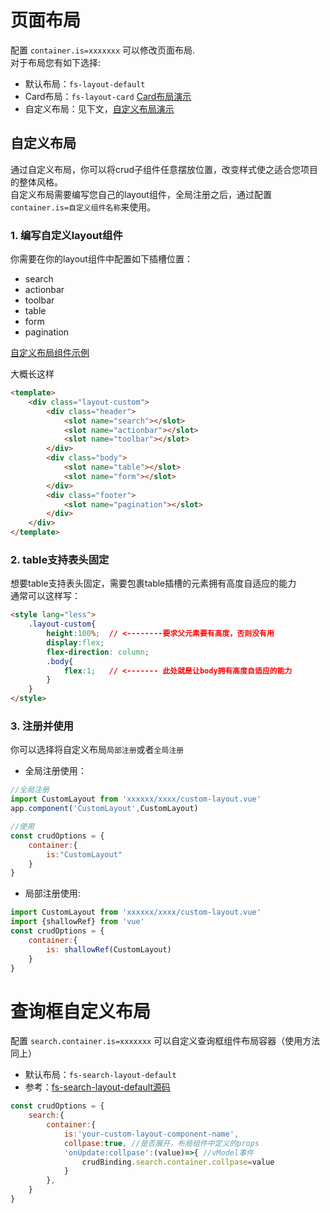 # 页面布局
配置 `container.is=xxxxxxx` 可以修改页面布局.         
对于布局您有如下选择:
* 默认布局：`fs-layout-default`
* Card布局：`fs-layout-card` [Card布局演示](http://fast-crud.docmirror.cn/antdv/#/crud/basis/layout-card)
* 自定义布局：见下文，[自定义布局演示](http://fast-crud.docmirror.cn/antdv/#/crud/basis/layout-card)

## 自定义布局
通过自定义布局，你可以将crud子组件任意摆放位置，改变样式使之适合您项目的整体风格。    
自定义布局需要编写您自己的layout组件，全局注册之后，通过配置`container.is=自定义组件名称`来使用。


### 1. 编写自定义layout组件
你需要在你的layout组件中配置如下插槽位置：
* search
* actionbar
* toolbar
* table
* form
* pagination

[自定义布局组件示例](https://github.com/fast-crud/fs-admin-antdv/tree/main/src/views/crud/basis/layout-custom/custom-layout.vue)

大概长这样
```html
<template>
    <div class="layout-custom">
        <div class="header">
            <slot name="search"></slot>
            <slot name="actionbar"></slot>
            <slot name="toolbar"></slot>
        </div>
        <div class="body">
            <slot name="table"></slot>
            <slot name="form"></slot>
        </div>
        <div class="footer">
            <slot name="pagination"></slot>
        </div>
    </div>
</template>

```

### 2. table支持表头固定
想要table支持表头固定，需要包裹table插槽的元素拥有高度自适应的能力     
通常可以这样写：
```html
<style lang="less">
    .layout-custom{
        height:100%;  // <--------要求父元素要有高度，否则没有用
        display:flex;
        flex-direction: column;
        .body{
            flex:1;   // <------- 此处就是让body拥有高度自适应的能力
        }
    }
</style>
```

### 3. 注册并使用
你可以选择将自定义布局`局部注册`或者`全局注册`

* 全局注册使用：
```js
//全局注册
import CustomLayout from 'xxxxxx/xxxx/custom-layout.vue'
app.component('CustomLayout',CustomLayout)
```
```js
//使用
const crudOptions = {
    container:{
        is:"CustomLayout"
    }
}
```

* 局部注册使用:
```js
import CustomLayout from 'xxxxxx/xxxx/custom-layout.vue'
import {shallowRef} from 'vue'
const crudOptions = {
    container:{
        is: shallowRef(CustomLayout)
    }
}
```



# 查询框自定义布局
配置 `search.container.is=xxxxxxx` 可以自定义查询框组件布局容器（使用方法同上）         

* 默认布局：`fs-search-layout-default`
* 参考：[fs-search-layout-default源码](https://github.com/fast-crud/fast-crud/blob/main/packages/fast-crud/src/components/search/layout-default.vue)

```js
const crudOptions = {
    search:{
        container:{
            is:'your-custom-layout-component-name',
            collpase:true, //是否展开，布局组件中定义的props
            'onUpdate:collpase':(value)=>{ //vModel事件
                crudBinding.search.container.collpase=value
            }
        },
    }
}
```

